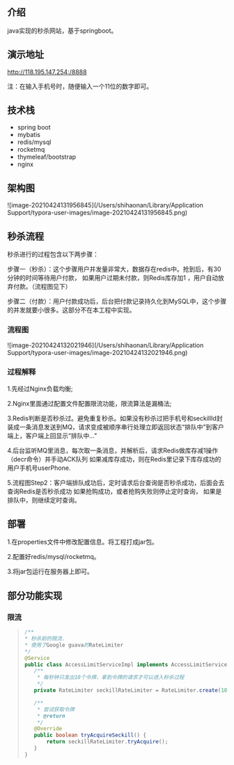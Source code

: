## 介绍

java实现的秒杀网站，基于springboot。

## 演示地址

http://118.195.147.254:/8888

注：在输入手机号时，随便输入一个11位的数字即可。

## 技术栈

- spring boot
- mybatis
- redis/mysql
- rocketmq
- thymeleaf/bootstrap
- nginx

## 架构图

 ![image-20210424131956845](/Users/shihaonan/Library/Application Support/typora-user-images/image-20210424131956845.png)

## 秒杀流程

秒杀进行的过程包含以下两步骤：

步骤一（秒杀）：这个步骤用户并发量非常大，数据存在redis中。抢到后，有30分钟的时间等待用户付款， 如果用户过期未付款，则Redis库存加1 ，用户自动放弃付款。（流程图见下）

步骤二（付款）：用户付款成功后，后台把付款记录持久化到MySQL中，这个步骤的并发就要小很多。这部分不在本工程中实现。

### 流程图

![image-20210424132021946](/Users/shihaonan/Library/Application Support/typora-user-images/image-20210424132021946.png)

### 过程解释

1.先经过Nginx负载均衡;

2.Nginx里面通过配置文件配置限流功能，限流算法是漏桶法;

3.Redis判断是否秒杀过。避免重复秒杀。如果没有秒杀过把手机号和seckillId封装成一条消息发送到MQ，请求变成被顺序串行处理立即返回状态“排队中”到客户端上，客户端上回显示“排队中...”

4.后台监听MQ里消息，每次取一条消息，并解析后，请求Redis做库存减1操作（decr命令）并手动ACK队列 如果减库存成功，则在Redis里记录下库存成功的用户手机号userPhone.

5.流程图Step2：客户端排队成功后，定时请求后台查询是否秒杀成功，后面会去查询Redis是否秒杀成功
如果抢购成功，或者抢购失败则停止定时查询， 如果是排队中，则继续定时查询。

## 部署

1.在properties文件中修改配置信息。将工程打成jar包。

2.配置好redis/mysql/rocketmq。

3.将jar包运行在服务器上即可。

## 部分功能实现

### 限流

>
>
>```java
>/**
> * 秒杀前的限流.
> * 使用了Google guava的RateLimiter
> */
>@Service
>public class AccessLimitServiceImpl implements AccessLimitService {
>    /**
>     * 每秒钟只发出10个令牌，拿到令牌的请求才可以进入秒杀过程
>     */
>    private RateLimiter seckillRateLimiter = RateLimiter.create(10);
>
>    /**
>     * 尝试获取令牌
>     * @return
>     */
>    @Override
>    public boolean tryAcquireSeckill() {
>        return seckillRateLimiter.tryAcquire();
>    }
>}
>```

